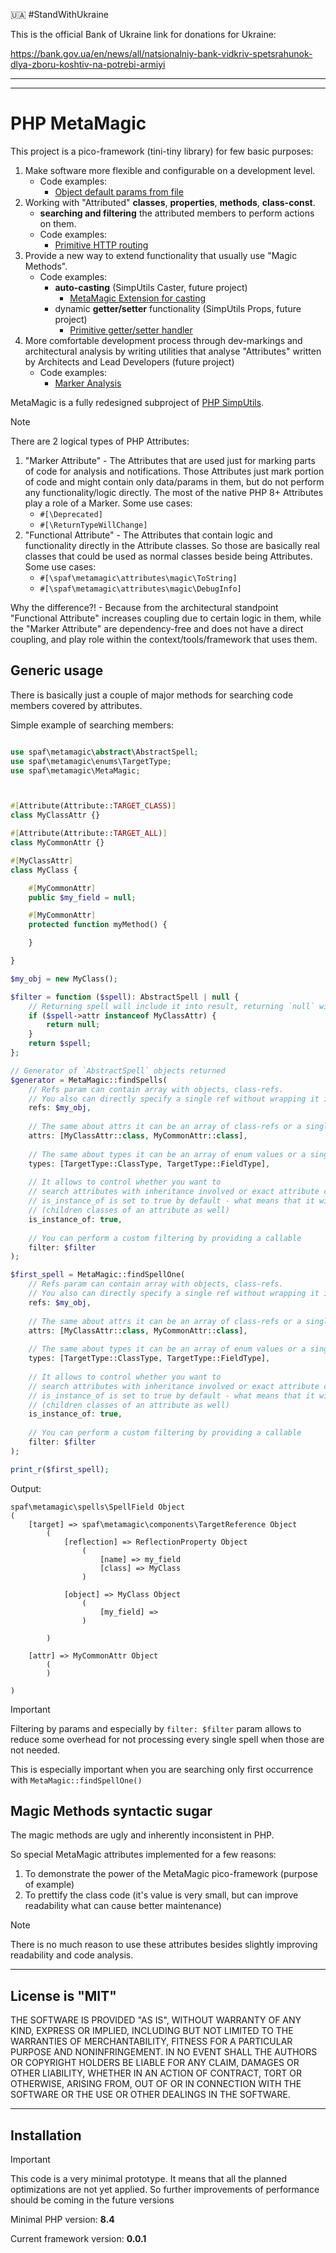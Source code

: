 :ukraine: #StandWithUkraine

This is the official Bank of Ukraine link for donations for Ukraine:

https://bank.gov.ua/en/news/all/natsionalniy-bank-vidkriv-spetsrahunok-dlya-zboru-koshtiv-na-potrebi-armiyi

-----

-----

# PHP MetaMagic

This project is a pico-framework (tini-tiny library) for few basic purposes:
1. Make software more flexible and configurable on a development level.
   * Code examples:
     * [Object default params from file](examples/object-default-params-from-file/README.md)
2. Working with "Attributed" **classes**, **properties**, **methods**, **class-const**.
   * **searching and filtering** the attributed members to perform actions on them.
   * Code examples:
     * [Primitive HTTP routing](examples/primitive-http-routing/README.md)
3. Provide a new way to extend functionality that usually use "Magic Methods".
   * Code examples:
     * **auto-casting** (SimpUtils Caster, future project)
       * [MetaMagic Extension for casting](examples/metamagic-extension-for-casting/README.md)
     * dynamic **getter/setter** functionality (SimpUtils Props, future project)
       * [Primitive getter/setter handler](examples/primitive-getter-setter-handler/README.md)
4. More comfortable development process through dev-markings and architectural analysis 
   by writing utilities that analyse "Attributes" written by Architects and Lead Developers (future project)
   * Code examples:
     * [Marker Analysis](examples/marker-analysis/README.md)

MetaMagic is a fully redesigned subproject of [PHP SimpUtils](https://github.com/PandaHugMonster/php-simputils).


> [!NOTE]
> There are 2 logical types of PHP Attributes:
> 1. "Marker Attribute" - The Attributes that are used just for marking parts of code
>    for analysis and notifications.
>    Those Attributes just mark portion of code and might contain only data/params in them,
>    but do not perform any functionality/logic directly. The most of the native PHP 8+ Attributes
>    play a role of a Marker. Some use cases:
>    * `#[\Deprecated]`
>    * `#[\ReturnTypeWillChange]`
> 2. "Functional Attribute" - The Attributes that contain logic and functionality directly in
>    the Attribute classes. So those are basically real classes that could be used as normal classes
>    beside being Attributes. Some use cases:
>    * `#[\spaf\metamagic\attributes\magic\ToString]`
>    * `#[\spaf\metamagic\attributes\magic\DebugInfo]`
>
> Why the difference?! - Because from the architectural standpoint "Functional Attribute"
> increases coupling due to certain logic in them, while the "Marker Attribute" are dependency-free
> and does not have a direct coupling, and play role within the context/tools/framework that uses them.


## Generic usage

There is basically just a couple of major methods for searching code members covered by attributes.

Simple example of searching members:
```php

use spaf\metamagic\abstract\AbstractSpell;
use spaf\metamagic\enums\TargetType;
use spaf\metamagic\MetaMagic;



#[Attribute(Attribute::TARGET_CLASS)]
class MyClassAttr {}

#[Attribute(Attribute::TARGET_ALL)]
class MyCommonAttr {}

#[MyClassAttr]
class MyClass {

	#[MyCommonAttr]
	public $my_field = null;

	#[MyCommonAttr]
	protected function myMethod() {

	}

}

$my_obj = new MyClass();

$filter = function ($spell): AbstractSpell | null {
	// Returning spell will include it into result, returning `null` will skip this spell
	if ($spell->attr instanceof MyClassAttr) {
		return null;
	}
	return $spell;
};

// Generator of `AbstractSpell` objects returned
$generator = MetaMagic::findSpells(
    // Refs param can contain array with objects, class-refs.
    // You also can directly specify a single ref without wrapping it into array
	refs: $my_obj,
	
	// The same about attrs it can be an array of class-refs or a single class-ref to an Attribute
	attrs: [MyClassAttr::class, MyCommonAttr::class],
	
	// The same about types it can be an array of enum values or a single enum value
	types: [TargetType::ClassType, TargetType::FieldType],
	
	// It allows to control whether you want to
	// search attributes with inheritance involved or exact attribute class.
	// is_instance_of is set to true by default - what means that it will consider inheritance
	// (children classes of an attribute as well)
	is_instance_of: true,
	
	// You can perform a custom filtering by providing a callable
	filter: $filter
);

$first_spell = MetaMagic::findSpellOne(
	// Refs param can contain array with objects, class-refs.
	// You also can directly specify a single ref without wrapping it into array
	refs: $my_obj,
	
	// The same about attrs it can be an array of class-refs or a single class-ref to an Attribute
	attrs: [MyClassAttr::class, MyCommonAttr::class],
	
	// The same about types it can be an array of enum values or a single enum value
	types: [TargetType::ClassType, TargetType::FieldType],
	
	// It allows to control whether you want to
	// search attributes with inheritance involved or exact attribute class.
	// is_instance_of is set to true by default - what means that it will consider inheritance
	// (children classes of an attribute as well)
	is_instance_of: true,
	
	// You can perform a custom filtering by providing a callable
	filter: $filter
);

print_r($first_spell);

```

Output:
```text
spaf\metamagic\spells\SpellField Object
(
    [target] => spaf\metamagic\components\TargetReference Object
        (
            [reflection] => ReflectionProperty Object
                (
                    [name] => my_field
                    [class] => MyClass
                )

            [object] => MyClass Object
                (
                    [my_field] => 
                )

        )

    [attr] => MyCommonAttr Object
        (
        )

)
```

> [!IMPORTANT]
> Filtering by params and especially by `filter: $filter` param allows to reduce some overhead
> for not processing every single spell when those are not needed.
> 
> This is especially important when you are searching only first occurrence with `MetaMagic::findSpellOne()`


## Magic Methods syntactic sugar
The magic methods are ugly and inherently inconsistent in PHP.

So special MetaMagic attributes implemented for a few reasons:
1. To demonstrate the power of the MetaMagic pico-framework (purpose of example)
2. To prettify the class code (it's value is very small, 
   but can improve readability what can cause better maintenance)

> [!NOTE]
> There is no much reason to use these attributes besides slightly improving readability and code analysis.


[//]: # (TODO   Re-implement Magic-Methods syntactic sugar attributes)

----

## License is "MIT"

THE SOFTWARE IS PROVIDED "AS IS", WITHOUT WARRANTY OF ANY KIND, EXPRESS OR
IMPLIED, INCLUDING BUT NOT LIMITED TO THE WARRANTIES OF MERCHANTABILITY,
FITNESS FOR A PARTICULAR PURPOSE AND NONINFRINGEMENT. IN NO EVENT SHALL THE
AUTHORS OR COPYRIGHT HOLDERS BE LIABLE FOR ANY CLAIM, DAMAGES OR OTHER
LIABILITY, WHETHER IN AN ACTION OF CONTRACT, TORT OR OTHERWISE, ARISING FROM,
OUT OF OR IN CONNECTION WITH THE SOFTWARE OR THE USE OR OTHER DEALINGS IN THE
SOFTWARE.


----

## Installation

> [!IMPORTANT]
> This code is a very minimal prototype. It means that all the planned optimizations
> are not yet applied. So further improvements of performance should be coming 
> in the future versions

Minimal PHP version: **8.4**

Current framework version: **0.0.1**

